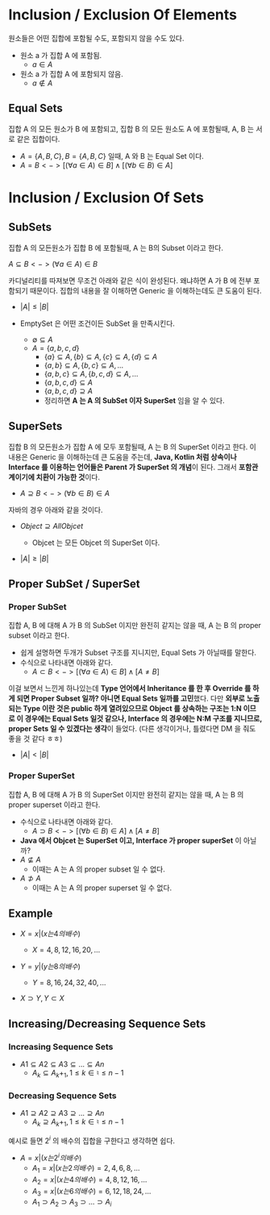 # Inclusion / Exclusion Of Elements

원소들은 어떤 집합에 포함될 수도, 포함되지 않을 수도 있다.

- 원소 a 가 집합 A 에 포함됨.
    - $a \in A$
- 원소 a 가 집합 A 에 포함되지 않음.
    - $a \notin A$

## Equal Sets

집합 A 의 모든 원소가 B 에 포함되고, 집합 B 의 모든 원소도 A 에 포함될때, A, B 는 서로 같은 집합이다.
- $A = \{A, B, C\} , B = \{A, B, C\}$ 일때, A 와 B 는 Equal Set 이다.
- $A = B <-> [(\forall a \in A) \in B] \wedge [(\forall b \in B) \in A]$


# Inclusion / Exclusion Of Sets

## SubSets

집합 A 의 모든원소가 집합 B 에 포함될때, A 는 B의 Subset 이라고 한다.

$A \subseteq B <-> (\forall a \in A) \in B$

카디널리티를 따져보면 무조건 아래와 같은 식이 완성된다. 왜냐하면 A 가 B 에 전부 포함되기 때문이다. 집합의 내용을 잘 이해하면 Generic 을 이해하는데도 큰 도움이 된다.
- $|A| \leq |B|$

- EmptySet 은 어떤 조건이든 SubSet 을 만족시킨다.
    - $\emptyset \subseteq A$
    - $A = \{a,b,c,d\}$
        - $\{a\} \subseteq A, \{b\} \subseteq A, \{c\} \subseteq A, \{d\} \subseteq A$
        - $\{a, b\} \subseteq A, \{b, c\} \subseteq A, ...$
        - $\{a, b, c\} \subseteq A, \{b, c, d\} \subseteq A, ...$
        - $\{a, b, c, d\} \subseteq A$
        - $\{a, b, c, d\} \supseteq A$
        - 정리하면 **A 는 A 의 SubSet 이자 SuperSet** 임을 알 수 있다.


## SuperSets

집합 B 의 모든원소가 집합 A 에 모두 포함될때, A 는 B 의 SuperSet 이라고 한다. 이 내용은 Generic 을 이해하는데 큰 도움을 주는데, **Java, Kotlin 처럼 상속이나 Interface 를 이용하는 언어들은 Parent 가 SuperSet 의 개념**이 된다. 그래서 **포함관계이기에 치환이 가능한 것**이다. 

- $A \supseteq B <-> (\forall b \in B) \in A$

자바의 경우 아래와 같을 것이다.

- $Object \supseteq AllObjcet$
    - Objcet 는 모든 Objcet 의 SuperSet 이다.

- $|A| \geq |B|$

## Proper SubSet / SuperSet

### Proper SubSet

집합 A, B 에 대해 A 가 B 의 SubSet 이지만 완전히 같지는 않을 때, A 는 B 의 proper subset 이라고 한다.
- 쉽게 설명하면 두개가 Subset 구조를 지니지만, Equal Sets 가 아닐때를 말한다.
- 수식으로 나타내면 아래와 같다.
    - $A \subset B <-> [(\forall a \in A) \in B] \wedge [A \neq B]$

이걸 보면서 느낀게 하나있는데 **Type 언어에서 Inheritance 를 한 후 Override 를 하게 되면 Proper Subset 일까? 아니면 Equal Sets 일까를 고민**했다.
다만 **외부로 노출되는 Type 이란 것은 public 하게 열려있으므로 Object 를 상속하는 구조는 1:N 이므로 이 경우에는 Equal Sets 일것 같으나, Interface 의 경우에는 N:M 구조를 지니므로, proper Sets 일 수 있겠다는 생각**이 들었다. (다른 생각이거나, 틀렸다면 DM 을 줘도 좋을 것 같다 ㅎㅎ)

- $|A| < |B|$

### Proper SuperSet

집합 A, B 에 대해 A 가 B 의 SuperSet 이지만 완전히 같지는 않을 때, A 는 B 의 proper superset 이라고 한다.
- 수식으로 나타내면 아래와 같다.
    - $A \supset B <-> [(\forall b \in B) \in A] \wedge [A \neq B]$
- **Java 에서 Objcet 는 SuperSet 이고, Interface 가 proper superSet** 이 아닐까?
- $A \not \subseteq A$ 
    - 이때는 A 는 A 의 proper subset 일 수 없다.
- $A \not \supset A$ 
    - 이때는 A 는 A 의 proper superset 일 수 없다.

## Example

- $X = {x |(x 는 4의 배수)}$
    - $X = {4, 8, 12, 16, 20, ...}$
- $Y = {y |(y 는 8의 배수)}$
    - $Y = {8, 16, 24, 32, 40, ...}$

- $X \supset Y, Y \subset X$

## Increasing/Decreasing Sequence Sets

### Increasing Sequence Sets

- $A1 \subseteq A2 \subseteq A3 \subseteq... \subseteq An$
    - $A_k \subseteq A_k+_1, 1 \leq k \in \natural \leq n-1$

### Decreasing Sequence Sets

- $A1 \supseteq A2 \supseteq A3 \supseteq... \supseteq An$
    - $A_k \supseteq A_k+_1, 1 \leq k \in \natural \leq n-1$

예시로 들면 $2^i$ 의 배수의 집합을 구한다고 생각하면 쉽다.
- $A = {x | (x 는 2^i 의 배수)}$
    - $A_1 = {x | (x 는 2 의 배수)} = {2, 4, 6, 8, ...}$
    - $A_2 = {x | (x 는 4 의 배수)} = {4, 8, 12, 16, ...}$
    - $A_3 = {x | (x 는 6 의 배수)} = {6, 12, 18, 24, ...}$
    - $A_1 \supset A_2 \supset A_3 \supset... \supset A_i$
